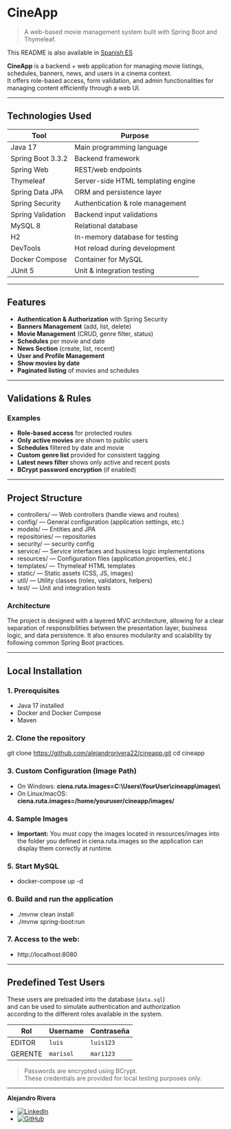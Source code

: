 # CineApp

> A web-based movie management system built with Spring Boot and Thymeleaf.

This README is also available in [Spanish ES](./README.es.md)

**CineApp** is a backend + web application for managing movie listings,
schedules, banners, news, and users in a cinema context.  
It offers role-based access, form validation, and admin functionalities
for managing content efficiently through a web UI.

---

## Technologies Used

| Tool              | Purpose                            |
|-------------------|------------------------------------|
| Java 17           | Main programming language          |
| Spring Boot 3.3.2 | Backend framework                  |
| Spring Web        | REST/web endpoints                 |
| Thymeleaf         | Server-side HTML templating engine |
| Spring Data JPA   | ORM and persistence layer          |
| Spring Security   | Authentication & role management   |
| Spring Validation | Backend input validations          |
| MySQL 8           | Relational database                |
| H2                | In-memory database for testing     |
| DevTools          | Hot reload during development      |
| Docker Compose    | Container for MySQL                |
| JUnit 5           | Unit & integration testing         |

---

##  Features

- **Authentication & Authorization** with Spring Security
-  **Banners Management** (add, list, delete)
-  **Movie Management** (CRUD, genre filter, status)
-  **Schedules** per movie and date
-  **News Section** (create, list, recent)
-  **User and Profile Management**
-  **Show movies by date**
-  **Paginated listing** of movies and schedules

---

##  Validations & Rules
### Examples

-  **Role-based access** for protected routes
-  **Only active movies** are shown to public users
-  **Schedules** filtered by date and movie
-  **Custom genre list** provided for consistent tagging
-  **Latest news filter** shows only active and recent posts
-  **BCrypt password encryption** (if enabled)

---

## Project Structure

- controllers/     — Web controllers (handle views and routes)
- config/          — General configuration (application settings, etc.)
- models/          — Entities and JPA 
- repositories/    — repositories
- security/        — security config
- service/         — Service interfaces and business logic implementations
- resources/       — Configuration files (application.properties, etc.)
- templates/       — Thymeleaf HTML templates
- static/          — Static assets (CSS, JS, images)
- util/            — Utility classes (roles, validators, helpers)
- test/            — Unit and integration tests

### Architecture
The project is designed with a layered MVC architecture, allowing for a
clear separation of responsibilities between the presentation layer,
business logic, and data persistence. It also ensures modularity and
scalability by following common Spring Boot practices.

---
##  Local Installation

### 1. Prerequisites

- Java 17 installed
- Docker and Docker Compose
- Maven

### 2. Clone the repository
git clone https://github.com/alejandrorivera22/cineapp.git
cd cineapp

### 3. Custom Configuration (Image Path)
- On Windows:
  **ciena.ruta.images=C:\\Users\\YourUser\\cineapp\\images\\**
- On Linux/macOS:
  **ciena.ruta.images=/home/youruser/cineapp/images/**

### 4. Sample Images
- **Important:** You must copy the images located in resources/images into the folder you defined in ciena.ruta.images
  so the application can display them correctly at runtime.

### 5. Start MySQL
- docker-compose up -d

### 6. Build and run the application
- ./mvnw clean install
- ./mvnw spring-boot:run

### 7. Access to the web:
- http://localhost:8080

---

## Predefined Test Users

These users are preloaded into the database (`data.sql`)  
and can be used to simulate authentication and authorization  
according to the different roles available in the system.

| Rol      | Username       | Contraseña |
|----------|----------------|------------|
| EDITOR    | `luis`         | `luis123`  |
| GERENTE   | `marisol `     | `mari123`  |

> Passwords are encrypted using BCrypt.  
> These credentials are provided for local testing purposes only.

---
**Alejandro Rivera**
- [![LinkedIn](https://img.shields.io/badge/LinkedIn-Connect-blue?logo=linkedin)](https://www.linkedin.com/in/alejandro-rivera-verdayes-443895375/)
- [![GitHub](https://img.shields.io/badge/GitHub-000?style=for-the-badge&logo=github&logoColor=white)](https://github.com/alejandrorivera22)
